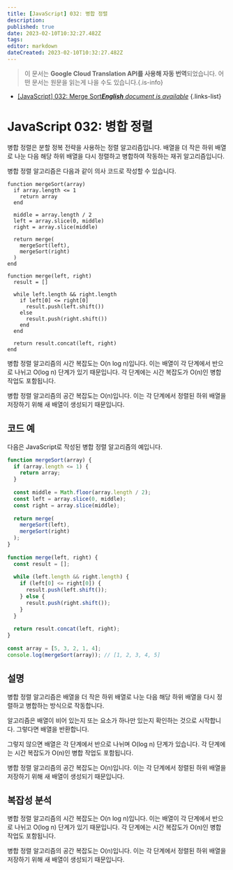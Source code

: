 ```yaml
---
title: [JavaScript] 032: 병합 정렬
description: 
published: true
date: 2023-02-10T10:32:27.482Z
tags: 
editor: markdown
dateCreated: 2023-02-10T10:32:27.482Z
---
```


> 이 문서는 **Google Cloud Translation API를 사용해 자동 번역**되었습니다.
어떤 문서는 원문을 읽는게 나을 수도 있습니다.{.is-info}



- [[JavaScript] 032: Merge Sort***English** document is available*](/en/Knowledge-base/Algorithm/javascript-032-merge-sort)
{.links-list}


# JavaScript 032: 병합 정렬

병합 정렬은 분할 정복 전략을 사용하는 정렬 알고리즘입니다. 배열을 더 작은 하위 배열로 나눈 다음 해당 하위 배열을 다시 정렬하고 병합하여 작동하는 재귀 알고리즘입니다.

병합 정렬 알고리즘은 다음과 같이 의사 코드로 작성할 수 있습니다.

```
function mergeSort(array)
  if array.length <= 1
    return array
  end
 
  middle = array.length / 2
  left = array.slice(0, middle)
  right = array.slice(middle)
 
  return merge(
    mergeSort(left),
    mergeSort(right)
  )
end
 
function merge(left, right)
  result = []
 
  while left.length && right.length
    if left[0] <= right[0]
      result.push(left.shift())
    else
      result.push(right.shift())
    end
  end
 
  return result.concat(left, right)
end
```

병합 정렬 알고리즘의 시간 복잡도는 O(n log n)입니다. 이는 배열이 각 단계에서 반으로 나뉘고 O(log n) 단계가 있기 때문입니다. 각 단계에는 시간 복잡도가 O(n)인 병합 작업도 포함됩니다.

병합 정렬 알고리즘의 공간 복잡도는 O(n)입니다. 이는 각 단계에서 정렬된 하위 배열을 저장하기 위해 새 배열이 생성되기 때문입니다.

## 코드 예

다음은 JavaScript로 작성된 병합 정렬 알고리즘의 예입니다.

```javascript
function mergeSort(array) {
  if (array.length <= 1) {
    return array;
  }
 
  const middle = Math.floor(array.length / 2);
  const left = array.slice(0, middle);
  const right = array.slice(middle);
 
  return merge(
    mergeSort(left),
    mergeSort(right)
  );
}
 
function merge(left, right) {
  const result = [];
 
  while (left.length && right.length) {
    if (left[0] <= right[0]) {
      result.push(left.shift());
    } else {
      result.push(right.shift());
    }
  }
 
  return result.concat(left, right);
}
 
const array = [5, 3, 2, 1, 4];
console.log(mergeSort(array)); // [1, 2, 3, 4, 5]
```

## 설명

병합 정렬 알고리즘은 배열을 더 작은 하위 배열로 나눈 다음 해당 하위 배열을 다시 정렬하고 병합하는 방식으로 작동합니다.

알고리즘은 배열이 비어 있는지 또는 요소가 하나만 있는지 확인하는 것으로 시작합니다. 그렇다면 배열을 반환합니다.

그렇지 않으면 배열은 각 단계에서 반으로 나뉘며 O(log n) 단계가 있습니다. 각 단계에는 시간 복잡도가 O(n)인 병합 작업도 포함됩니다.

병합 정렬 알고리즘의 공간 복잡도는 O(n)입니다. 이는 각 단계에서 정렬된 하위 배열을 저장하기 위해 새 배열이 생성되기 때문입니다.

## 복잡성 분석

병합 정렬 알고리즘의 시간 복잡도는 O(n log n)입니다. 이는 배열이 각 단계에서 반으로 나뉘고 O(log n) 단계가 있기 때문입니다. 각 단계에는 시간 복잡도가 O(n)인 병합 작업도 포함됩니다.

병합 정렬 알고리즘의 공간 복잡도는 O(n)입니다. 이는 각 단계에서 정렬된 하위 배열을 저장하기 위해 새 배열이 생성되기 때문입니다.